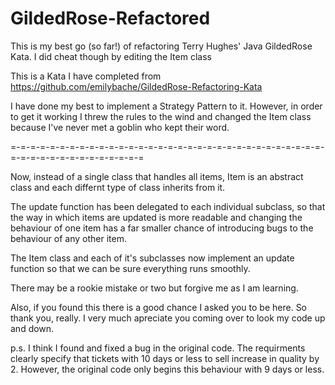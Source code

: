 # GildedRose-Refactored
This is my best go (so far!) of refactoring Terry Hughes' Java GildedRose Kata. I did cheat though by editing the Item class


This is a Kata I have completed from https://github.com/emilybache/GildedRose-Refactoring-Kata

I have done my best to implement a Strategy Pattern to it. However, in order to get it working I threw the rules to the wind and changed the Item class because I've never met a goblin who kept their word.

=-=-=-=-=-=-=-=-=-=-=-=-=-=-=-=-=-=-=-=-=-=-=-=-=-=-=-=-=-=-=-=-=-=-=-=-=-=-=-=-=-=-=-=-=-=

Now, instead of a single class that handles all items, Item is an abstract class and each differnt type of class inherits from it.

The update function has been delegated to each individual subclass, so that the way in which items are updated is more readable and changing the behaviour of one item has a far smaller chance of introducing bugs to the behaviour of any other item.

The Item class and each of it's subclasses now implement an update function so that we can be sure everything runs smoothly.


There may be a rookie mistake or two but forgive me as I am learning.

Also, if you found this there is a good chance I asked you to be here. So thank you, really. I very much apreciate you coming over to look my code up and down.


p.s. I think I found and fixed a bug in the original code. The requirments clearly specify that tickets with 10 days or less to sell increase in quality by 2. However, the original code only begins this behaviour with 9 days or less.
